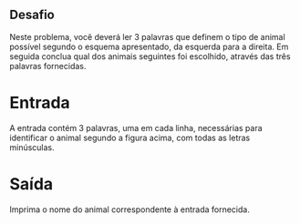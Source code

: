 ## Desafio
Neste problema, você deverá ler 3 palavras que definem o tipo de animal possível segundo o esquema apresentado, da esquerda para a direita.  Em seguida conclua qual dos animais seguintes foi escolhido, através das três palavras fornecidas.


# Entrada
A entrada contém 3 palavras, uma em cada linha, necessárias para identificar o animal segundo a figura acima, com todas as letras minúsculas.

# Saída
Imprima o nome do animal correspondente à entrada fornecida.